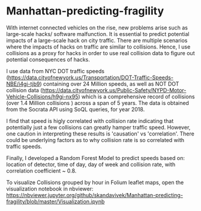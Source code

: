 # Manhattan-predicting-fragility

With internet connected vehicles on the rise, new problems arise such as large-scale hacks/ software malfunction. It is essential to predict potential impacts of a large-scale hack on city traffic. There are multiple scenarios where the impacts of hacks on traffic are similar to collisions. Hence, I use collisions as a proxy for hacks in order to use real collision data to figure out potential consequences of hacks.

I use data from NYC DOT traffic speeds (https://data.cityofnewyork.us/Transportation/DOT-Traffic-Speeds-NBE/i4gi-tjb9) containing over 24 Million speeds, as well as NOT DOT collision data (https://data.cityofnewyork.us/Public-Safety/NYPD-Motor-Vehicle-Collisions/h9gi-nx95) which is a comprehensive record of collisions  (over 1.4 Million collisions ) across a span of 5 years. The data is obtained from the Socrata API using SoQL queries, for year 2018.

I find that speed is higly correlated with collision rate indicating that potentially just a few collisions can greatly hamper traffic speed. However, one caution in interpreting these results is 'causation' vs 'correlation'. There could be underlying factors as to why collision rate is so correlated with traffic speeds.

Finally, I developed a Random Forest Model to predict speeds based on: location of detector, time of day, day of week and collision rate, with correlation coefficient ~ 0.8.

To visualize Collisions grouped by hour in Folium leaflet maps, open the visualization notebook in nbviewer:
https://nbviewer.jupyter.org/github/skandavivek/Manhattan-predicting-fragility/blob/master/Visualization.ipynb




